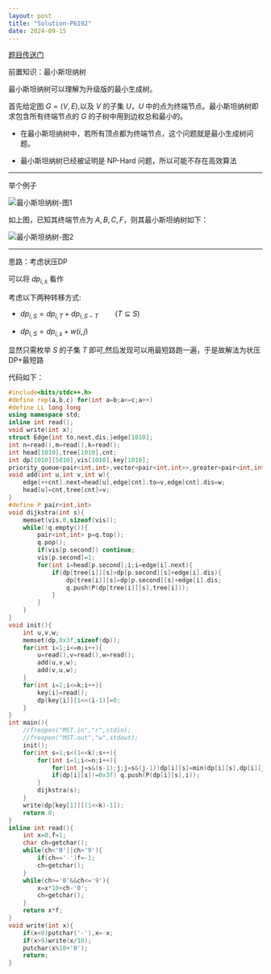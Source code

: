 ```yaml
---
layout: post
title: "Solution-P6192"
date: 2024-09-15
---
```


[题目传送门](luogu.com.cn/problem/P6192)

前置知识：最小斯坦纳树

最小斯坦纳树可以理解为升级版的最小生成树。

首先给定图 $G=(V,E)$,以及 $V$ 的子集 $U$，$U$ 中的点为终端节点。最小斯坦纳树即求包含所有终端节点的 $G$ 的子树中用到边权总和最小的。

- 在最小斯坦纳树中，若所有顶点都为终端节点，这个问题就是最小生成树问题。

- 最小斯坦纳树已经被证明是 NP-Hard 问题，所以可能不存在高效算法


------

举个例子

![最小斯坦纳树-图1](https://cdn.luogu.com.cn/upload/image_hosting/6q77icyc.png)


如上图，已知其终端节点为 $A,B,C,F$，则其最小斯坦纳树如下：

![最小斯坦纳树-图2](https://cdn.luogu.com.cn/upload/image_hosting/42p9lm06.png)

------

思路：考虑状压DP

可以将 $dp_{i,s}$ 看作

考虑以下两种转移方式:

- $dp_{i,S}=dp_{i,T}+dp_{i,S-T} \quad \quad (T\subseteq S )$

- $dp_{i,S}=dp_{i,s}+w(i,j)$

显然只需枚举 $S$ 的子集 $T$ 即可,然后发现可以用最短路跑一遍，于是故解法为状压DP+最短路


代码如下：

```cpp
#include<bits/stdc++.h>
#define rep(a,b,c) for(int a=b;a<=c;a++)
#define LL long long
using namespace std;
inline int read();
void write(int x);
struct Edge{int to,next,dis;}edge[1010];
int n=read(),m=read(),k=read();
int head[1010],tree[1010],cnt;
int dp[1010][5010],vis[1010],key[1010];
priority_queue<pair<int,int>,vector<pair<int,int>>,greater<pair<int,int>>>q;
void add(int u,int v,int w){
	edge[++cnt].next=head[u],edge[cnt].to=v,edge[cnt].dis=w;
	head[u]=cnt,tree[cnt]=v; 
}
#define P pair<int,int>
void dijkstra(int s){
	memset(vis,0,sizeof(vis));
	while(!q.empty()){
		pair<int,int> p=q.top();
		q.pop();	
		if(vis[p.second]) continue;
		vis[p.second]=1;
		for(int i=head[p.second];i;i=edge[i].next){
			if(dp[tree[i]][s]>dp[p.second][s]+edge[i].dis){
				dp[tree[i]][s]=dp[p.second][s]+edge[i].dis;
				q.push(P(dp[tree[i]][s],tree[i]));
			}
		}
	}
}
void init(){
	int u,v,w;
	memset(dp,0x3f,sizeof(dp));
	for(int i=1;i<=m;i++){
		u=read(),v=read(),w=read();
		add(u,v,w);
		add(v,u,w);
	}
	for(int i=1;i<=k;i++){
		key[i]=read();
		dp[key[i]][1<<(i-1)]=0;
	}
}
int main(){
	//freopen("MST.in","r",stdin);
	//freopen("MST.out","w",stdout);
	init();
	for(int s=1;s<(1<<k);s++){
		for(int i=1;i<=n;i++){
			for(int j=s&(s-1);j;j=s&(j-1))dp[i][s]=min(dp[i][s],dp[i][j]+dp[i][s^j]);
			if(dp[i][s]!=0x3f) q.push(P(dp[i][s],i));	
		}
		dijkstra(s);
	}
	write(dp[key[1]][(1<<k)-1]); 
	return 0;
}
inline int read(){
    int x=0,f=1;
    char ch=getchar();
    while(ch<'0'||ch>'9'){
        if(ch=='-')f=-1;
        ch=getchar();
    }
    while(ch>='0'&&ch<='9'){
    	x=x*10+ch-'0';
		ch=getchar();
	}
    return x*f;
}
void write(int x){
    if(x<0)putchar('-'),x=-x;
    if(x>9)write(x/10);
    putchar(x%10+'0');
    return;
}
```
